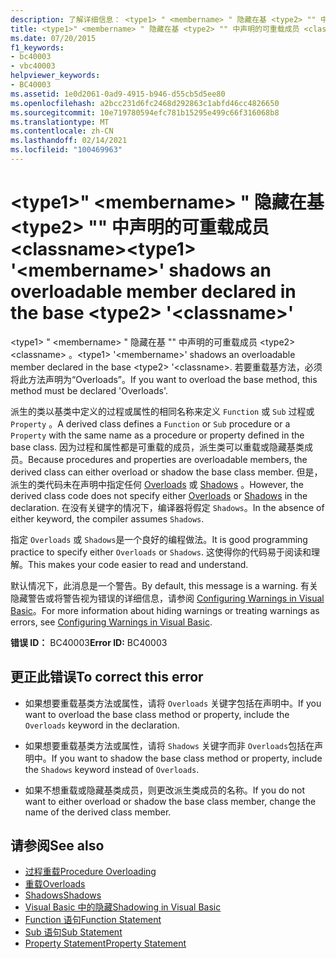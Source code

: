 ```yaml
---
description: 了解详细信息： <type1> " <membername> " 隐藏在基 <type2> "" 中声明的可重载成员 <classname>
title: <type1>" <membername> " 隐藏在基 <type2> "" 中声明的可重载成员 <classname>
ms.date: 07/20/2015
f1_keywords:
- bc40003
- vbc40003
helpviewer_keywords:
- BC40003
ms.assetid: 1e0d2061-0ad9-4915-b946-d55cb5d5ee80
ms.openlocfilehash: a2bcc231d6fc2468d292863c1abfd46cc4826650
ms.sourcegitcommit: 10e719780594efc781b15295e499c66f316068b8
ms.translationtype: MT
ms.contentlocale: zh-CN
ms.lasthandoff: 02/14/2021
ms.locfileid: "100469963"
---
```

# <a name="type1-membername-shadows-an-overloadable-member-declared-in-the-base-type2-classname"></a><span data-ttu-id="a0ee4-103">\<type1>" \<membername> " 隐藏在基 \<type2> "" 中声明的可重载成员 \<classname></span><span class="sxs-lookup"><span data-stu-id="a0ee4-103">\<type1> '\<membername>' shadows an overloadable member declared in the base \<type2> '\<classname>'</span></span>

<span data-ttu-id="a0ee4-104">\<type1> " \<membername> " 隐藏在基 "" 中声明的可重载成员 \<type2> \<classname> 。</span><span class="sxs-lookup"><span data-stu-id="a0ee4-104">\<type1> '\<membername>' shadows an overloadable member declared in the base \<type2> '\<classname>.</span></span> <span data-ttu-id="a0ee4-105">若要重载基方法，必须将此方法声明为“Overloads”。</span><span class="sxs-lookup"><span data-stu-id="a0ee4-105">If you want to overload the base method, this method must be declared 'Overloads'.</span></span>  
  
 <span data-ttu-id="a0ee4-106">派生的类以基类中定义的过程或属性的相同名称来定义 `Function` 或 `Sub` 过程或 `Property` 。</span><span class="sxs-lookup"><span data-stu-id="a0ee4-106">A derived class defines a `Function` or `Sub` procedure or a `Property` with the same name as a procedure or property defined in the base class.</span></span> <span data-ttu-id="a0ee4-107">因为过程和属性都是可重载的成员，派生类可以重载或隐藏基类成员。</span><span class="sxs-lookup"><span data-stu-id="a0ee4-107">Because procedures and properties are overloadable members, the derived class can either overload or shadow the base class member.</span></span> <span data-ttu-id="a0ee4-108">但是，派生的类代码未在声明中指定任何 [Overloads](../language-reference/modifiers/overloads.md) 或 [Shadows](../language-reference/modifiers/shadows.md) 。</span><span class="sxs-lookup"><span data-stu-id="a0ee4-108">However, the derived class code does not specify either [Overloads](../language-reference/modifiers/overloads.md) or [Shadows](../language-reference/modifiers/shadows.md) in the declaration.</span></span> <span data-ttu-id="a0ee4-109">在没有关键字的情况下，编译器将假定 `Shadows`。</span><span class="sxs-lookup"><span data-stu-id="a0ee4-109">In the absence of either keyword, the compiler assumes `Shadows`.</span></span>  
  
 <span data-ttu-id="a0ee4-110">指定 `Overloads` 或 `Shadows`是一个良好的编程做法。</span><span class="sxs-lookup"><span data-stu-id="a0ee4-110">It is good programming practice to specify either `Overloads` or `Shadows`.</span></span> <span data-ttu-id="a0ee4-111">这使得你的代码易于阅读和理解。</span><span class="sxs-lookup"><span data-stu-id="a0ee4-111">This makes your code easier to read and understand.</span></span>  
  
 <span data-ttu-id="a0ee4-112">默认情况下，此消息是一个警告。</span><span class="sxs-lookup"><span data-stu-id="a0ee4-112">By default, this message is a warning.</span></span> <span data-ttu-id="a0ee4-113">有关隐藏警告或将警告视为错误的详细信息，请参阅 [Configuring Warnings in Visual Basic](/visualstudio/ide/configuring-warnings-in-visual-basic)。</span><span class="sxs-lookup"><span data-stu-id="a0ee4-113">For more information about hiding warnings or treating warnings as errors, see [Configuring Warnings in Visual Basic](/visualstudio/ide/configuring-warnings-in-visual-basic).</span></span>  
  
 <span data-ttu-id="a0ee4-114">**错误 ID：** BC40003</span><span class="sxs-lookup"><span data-stu-id="a0ee4-114">**Error ID:** BC40003</span></span>  
  
## <a name="to-correct-this-error"></a><span data-ttu-id="a0ee4-115">更正此错误</span><span class="sxs-lookup"><span data-stu-id="a0ee4-115">To correct this error</span></span>  
  
- <span data-ttu-id="a0ee4-116">如果想要重载基类方法或属性，请将 `Overloads` 关键字包括在声明中。</span><span class="sxs-lookup"><span data-stu-id="a0ee4-116">If you want to overload the base class method or property, include the `Overloads` keyword in the declaration.</span></span>  
  
- <span data-ttu-id="a0ee4-117">如果想要重载基类方法或属性，请将 `Shadows` 关键字而非 `Overloads`包括在声明中。</span><span class="sxs-lookup"><span data-stu-id="a0ee4-117">If you want to shadow the base class method or property, include the `Shadows` keyword instead of `Overloads`.</span></span>  
  
- <span data-ttu-id="a0ee4-118">如果不想重载或隐藏基类成员，则更改派生类成员的名称。</span><span class="sxs-lookup"><span data-stu-id="a0ee4-118">If you do not want to either overload or shadow the base class member, change the name of the derived class member.</span></span>  
  
## <a name="see-also"></a><span data-ttu-id="a0ee4-119">请参阅</span><span class="sxs-lookup"><span data-stu-id="a0ee4-119">See also</span></span>

- [<span data-ttu-id="a0ee4-120">过程重载</span><span class="sxs-lookup"><span data-stu-id="a0ee4-120">Procedure Overloading</span></span>](../programming-guide/language-features/procedures/procedure-overloading.md)
- [<span data-ttu-id="a0ee4-121">重载</span><span class="sxs-lookup"><span data-stu-id="a0ee4-121">Overloads</span></span>](../language-reference/modifiers/overloads.md)
- [<span data-ttu-id="a0ee4-122">Shadows</span><span class="sxs-lookup"><span data-stu-id="a0ee4-122">Shadows</span></span>](../language-reference/modifiers/shadows.md)
- [<span data-ttu-id="a0ee4-123">Visual Basic 中的隐藏</span><span class="sxs-lookup"><span data-stu-id="a0ee4-123">Shadowing in Visual Basic</span></span>](../programming-guide/language-features/declared-elements/shadowing.md)
- [<span data-ttu-id="a0ee4-124">Function 语句</span><span class="sxs-lookup"><span data-stu-id="a0ee4-124">Function Statement</span></span>](../language-reference/statements/function-statement.md)
- [<span data-ttu-id="a0ee4-125">Sub 语句</span><span class="sxs-lookup"><span data-stu-id="a0ee4-125">Sub Statement</span></span>](../language-reference/statements/sub-statement.md)
- [<span data-ttu-id="a0ee4-126">Property Statement</span><span class="sxs-lookup"><span data-stu-id="a0ee4-126">Property Statement</span></span>](../language-reference/statements/property-statement.md)
